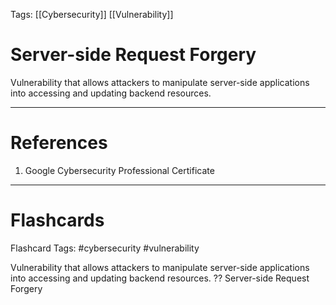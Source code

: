 Tags: [[Cybersecurity]] [[Vulnerability]]
# Server-side Request Forgery

Vulnerability that allows attackers to manipulate server-side applications into accessing and updating backend resources.

---
# References

1. Google Cybersecurity Professional Certificate

---
# Flashcards

Flashcard Tags: #cybersecurity #vulnerability 

Vulnerability that allows attackers to manipulate server-side applications into accessing and updating backend resources.
??
Server-side Request Forgery
<!--SR:!2024-05-11,12,270!2024-05-04,5,230-->